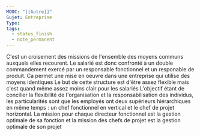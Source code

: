 ```yaml
---
MOOC: "[[Autre]]"
Sujet: Entreprise
Type: 
tags:
  - status_finish
  - note_permanent
---
```

C'est un croisement des missions de l'ensemble des moyens communs auxquels elles recourent. Le salarié est donc confronté à un double commandement exercé par un responsable fonctionnel et un responable de produit. Ca permet une mise en oeuvre dans une entreprise qui utilise des moyens identiques
Le but de cette structure est d'être assez flexible mais c'est quand même assez moins clair pour les salariés
L'objectif étant de concilier la flexibilité de l'organisation et la responsabilisation des individus, les particularités sont que les employés ont deux supérieurs hiérarchiques en même temps : un chef fonctionnel en vertical et le chef de projet horizontal. La mission pour chaque directeur fonctionnel est la gestion optimale de sa fonction et la mission des chefs de projet est la gestion optimale de son projet
